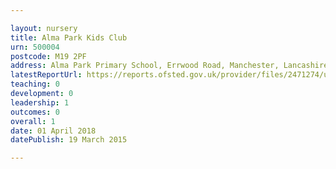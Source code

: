 ```yaml
---

layout: nursery
title: Alma Park Kids Club
urn: 500004
postcode: M19 2PF
address: Alma Park Primary School, Errwood Road, Manchester, Lancashire, M19 2PF
latestReportUrl: https://reports.ofsted.gov.uk/provider/files/2471274/urn/500004.pdf
teaching: 0
development: 0
leadership: 1
outcomes: 0
overall: 1
date: 01 April 2018 
datePublish: 19 March 2015

---
```

